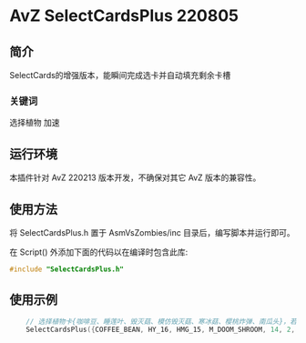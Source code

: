 # AvZ SelectCardsPlus 220805

## 简介

SelectCards的增强版本，能瞬间完成选卡并自动填充剩余卡槽

### 关键词

选择植物 加速

## 运行环境

本插件针对 AvZ 220213 版本开发，不确保对其它 AvZ 版本的兼容性。

## 使用方法

将 SelectCardsPlus.h 置于 AsmVsZombies/inc 目录后，编写脚本并运行即可。

在 Script() 外添加下面的代码以在编译时包含此库:

```c++
#include "SelectCardsPlus.h"
```

## 使用示例

```c++
    // 选择植物卡{咖啡豆、睡莲叶、毁灭菇、模仿毁灭菇、寒冰菇、樱桃炸弹、南瓜头}，若卡槽未被填满，则自动选择植物将其填满
    SelectCardsPlus({COFFEE_BEAN, HY_16, HMG_15, M_DOOM_SHROOM, 14, 2, PUMPKIN});
```
